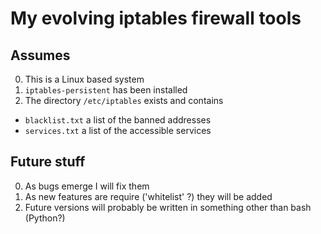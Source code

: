# My evolving iptables firewall tools

## Assumes

0. This is a Linux based system
0. `iptables-persistent` has been installed
0. The directory `/etc/iptables` exists and contains
  -  `blacklist.txt` a list of the banned addresses
  -  `services.txt` a list of the accessible services

## Future stuff

0. As bugs emerge I will fix them
0. As new features are require ('whitelist' ?) they will be added
0. Future versions will probably be written in something other than bash (Python?)
